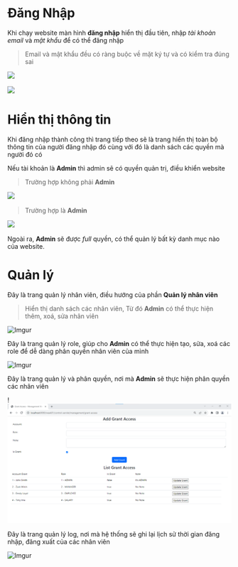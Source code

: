# Đăng Nhập
Khi chạy website màn hình **đăng nhập** hiển thị đầu tiên, nhập *tài khoản email* và *mật khẩu* để có thể đăng nhập

> Email và mật khẩu đều có ràng buộc về mặt ký tự và có kiểm tra đúng sai

![](https://i.imgur.com/TLxflci.png)

![](https://i.imgur.com/JCxNWxY.png)

# Hiển thị thông tin
Khi đăng nhập thành công thì trang tiếp theo sẽ là trang hiển thị toàn bộ thông tin của người đăng nhập đó cùng với đó là danh sách các quyền mà người đó có

Nếu tài khoản là **Admin** thì admin sẽ có quyền quản trị, điều khiển website

> Trường hợp không phải **Admin**

![](https://i.imgur.com/RfgvmXr.png)

> Trường hợp là **Admin**

![](https://i.imgur.com/0Qoc7zv.png)

Ngoài ra, **Admin** sẽ được *full* quyền, có thể quản lý bất kỳ danh mục nào của website.

# Quản lý

Đây là trang quản lý nhân viên, điều hướng của phần **Quản lý nhân viên**

> Hiển thị danh sách các nhân viên, Từ đó **Admin** có thể thực hiện thêm, xoá, sửa nhân viên

![Imgur](https://i.imgur.com/sDFKCHE.png)

Đây là trang quản lý role, giúp cho **Admin** có thể thực hiện tạo, sửa, xoá các role để dễ dàng phân quyền nhân viên của mình

![Imgur](https://i.imgur.com/qmaozHB.png)

Đây là trang quản lý và phân quyền, nơi mà **Admin** sẽ thực hiện phân quyền các nhân viên

!![img.png](img.png)

Đây là trang quản lý log, nơi mà hệ thống sẽ ghi lại lịch sử thời gian đăng nhập, đăng xuất của các nhân viên

![Imgur](https://i.imgur.com/xGLGbWC.png)